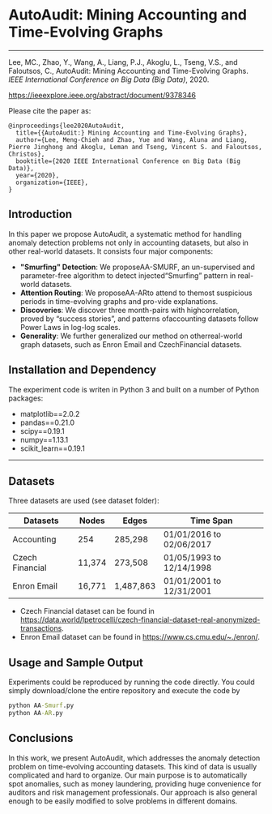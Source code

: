 # AutoAudit: Mining Accounting and Time-Evolving Graphs

------------

Lee, MC., Zhao, Y., Wang, A., Liang, P.J., Akoglu, L., Tseng, V.S., and Faloutsos, C., AutoAudit: Mining Accounting and Time-Evolving Graphs. *IEEE International Conference on Big Data (Big Data)*, 2020.

https://ieeexplore.ieee.org/abstract/document/9378346

Please cite the paper as:

    @inproceedings{lee2020AutoAudit,
      title={{AutoAudit:} Mining Accounting and Time-Evolving Graphs},
      author={Lee, Meng-Chieh and Zhao, Yue and Wang, Aluna and Liang, Pierre Jinghong and Akoglu, Leman and Tseng, Vincent S. and Faloutsos, Christos},
      booktitle={2020 IEEE International Conference on Big Data (Big Data)},
      year={2020},
      organization={IEEE},
    }



##  Introduction
In this paper we propose AutoAudit, a systematic method for handling anomaly detection problems not only in accounting datasets, but also in other real-world datasets. 
It consists four major components:
- **"Smurfing" Detection**: We proposeAA-SMURF, an un-supervised and parameter-free algorithm to detect injected“Smurfing” pattern in real-world datasets.
- **Attention Routing**: We proposeAA-ARto attend to themost suspicious periods in time-evolving graphs and pro-vide explanations.
- **Discoveries**:  We  discover  three  month-pairs  with  highcorrelation, proved by “success stories”, and patterns ofaccounting datasets follow Power Laws in log-log scales.
- **Generality**: We further generalized our method on otherreal-world graph datasets, such as Enron Email and CzechFinancial datasets.


<!-- 
**Let us add a figure here to describe the system:**

In addition to xxxx
-->

## Installation and Dependency
The experiment code is writen in Python 3 and built on a number of Python packages:
- matplotlib==2.0.2
- pandas==0.21.0
- scipy==0.19.1
- numpy==1.13.1
- scikit_learn==0.19.1

<!-- 
Batch installation is possible using the supplied "requirements.txt":

````cmd
pip install -r requirements.txt
````
-->
 
------------


## Datasets
Three datasets are used (see dataset folder):

| Datasets         | Nodes       | Edges        | Time Span             |
| ---------------- | ----------- | ------------ | ------------------- |
| Accounting       | 254         | 285,298      | 01/01/2016 to 02/06/2017           |
| Czech Financial  | 11,374      | 273,508      | 01/05/1993 to 12/14/1998         |
| Enron Email      | 16,771      | 1,487,863    | 01/01/2001 to 12/31/2001          |

- Czech Financial dataset can be found in https://data.world/lpetrocelli/czech-financial-dataset-real-anonymized-transactions.
- Enron Email dataset can be found in https://www.cs.cmu.edu/~./enron/.

## Usage and Sample Output
Experiments could be reproduced by running the code directly. 
You could simply download/clone the entire repository and execute the code by 

```cmd
python AA-Smurf.py
python AA-AR.py
```

## Conclusions
In this work, we present AutoAudit, which addresses the anomaly detection problem on time-evolving accounting datasets. This kind of data is usually complicated and hard to organize. Our main purpose is to automatically spot anomalies, such as money laundering, providing huge convenience for auditors and risk management professionals. Our approach is also general enough to be easily modified to solve problems in different domains.
